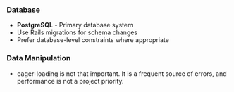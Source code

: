 ### Database
- **PostgreSQL** - Primary database system
- Use Rails migrations for schema changes
- Prefer database-level constraints where appropriate


### Data Manipulation
- eager-loading is not that important.  It is a frequent source of errors, and performance is not a project priority.